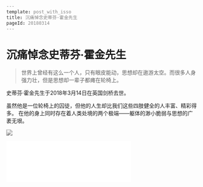 ```yaml
---
template: post_with_isso
title: 沉痛悼念史蒂芬·霍金先生
pageId: 20180314
---
```


<style>
    html {
        _filter: none;
        -o-filter: grayscale();
        -ms-filter: grayscale();
        -moz-filter: grayscale();
        -webkit-filter: grayscale();
        filter: progid:DXImageTransform.Microsoft.BasicImage(grayscale=1);
    }
</style>

# 沉痛悼念史蒂芬·霍金先生

> 世界上曾经有这么一个人，只有眼皮能动，思想却在遨游太空。而很多人身强力壮，但是思想却一辈子都瘫在轮椅上。

史蒂芬·霍金先生于2018年3月14日在英国剑桥去世。

虽然他是一位轮椅上的囚徒，但他的人生却比我们这些四肢健全的人丰富、精彩得多。
在他的身上同时存在着人类处境的两个极端——躯体的渺小脆弱与思想的广袤无垠。

![](https://ws1.sinaimg.cn/large/005CIC0hgy1fpct6jjkx5j31kw11xwpe.jpg)

<div class="text-center"><iframe frameborder="no" border="0" marginwidth="0" marginheight="0" width=330 height=110 src="//music.163.com/outchain/player?type=1&id=39137&auto=1&height=90"></iframe></div>

<div id='__comment'></div>
